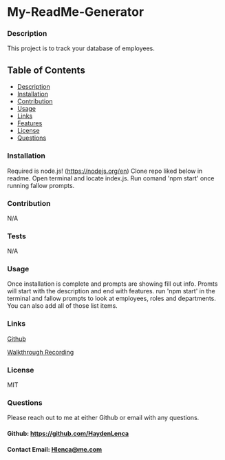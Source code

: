 # My-ReadMe-Generator
    
  ### Description
  This project is to track your database of employees.

  ## Table of Contents
  * [Description](#description)
  * [Installation](#installation)
  * [Contribution](#contribution)
  * [Usage](#usage)
  * [Links](#links)
  * [Features](#features)
  * [License](#license)
  * [Questions](#questions)
  
  ### Installation
  Required is node.js! (https://nodejs.org/en)
  Clone repo liked below in readme. 
  Open terminal and locate index.js. 
  Run comand 'npm start' once running fallow prompts.

  ### Contribution
  N/A

  ### Tests
  N/A
 
  ### Usage 
  Once installation is complete and prompts are showing fill out info.
  Promts will start with the description and end with features.
  run 'npm start' in the terminal and fallow prompts to look at employees, roles and departments.
  You can also add all of those list items.

  ### Links
  [Github](https://github.com/HaydenLenca/The-Employee-Tracker) 
  
  [Walkthrough Recording](https://drive.google.com/file/d/12aukrffNj9JlsFM1UhYtok8kyC6Ms7Ja/view)


  ### License 
   MIT

  
   

  ### Questions 
  Please reach out to me at either Github or email with any questions.
  #### Github: https://github.com/HaydenLenca
  #### Contact Email: Hlenca@me.com


